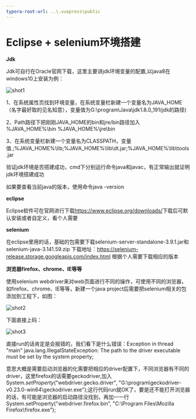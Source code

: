 ```yaml
---
typora-root-url: ..\.vuepress\public
---
```


# Eclipse + selenium环境搭建

**Jdk**

Jdk可自行在Oracle官网下载，这里主要讲jdk环境变量的配置,以java8在windows10上安装为例：

![shot1](/img/shot1.jpg)

1、在系统属性页找到环境变量，在系统变量栏新建一个变量名为JAVA_HOME（名字最好取的见名知意），变量值为G:\program\Java\jdk1.8.0_191(jdk的路径)

2、Path路径下把刚刚JAVA_HOME的bin和jre/bin路径加入  %JAVA_HOME%\bin        %JAVA_HOME%\jre\bin                                          

3、在系统变量栏新建一个变量名为CLASSPATH，变量值.;%JAVA_HOME%\lib;%JAVA_HOME%\lib\dt.jar;%JAVA_HOME%\lib\tools.jar

验证jdk环境是否搭建成功，cmd下分别运行命令java和javac，有正常输出就证明jdk环境搭建成功

如果要查看当前java的版本，使用命令java -version 

**eclipse**

Eclipse软件可在官网进行下载<https://www.eclipse.org/downloads/>下载后可默认安装或者自定义，看个人需要



**selenium**

在eclipse里用的话，基础的包需要下载selenium-server-standalone-3.9.1.jar和selenium-java-3.141.59.zip 下载地址：<https://selenium-release.storage.googleapis.com/index.html> 根据个人需要下载相应的版本



**浏览器firefox、chrome、IE等等**

   使用selenium webdriver来对web页面进行不同的操作，可使用不同的浏览器，如firefox、chrome、IE等等，新建一个java project后需要把selenium相关的包添加到工程下，如图：

![shot2](/img/shot2.jpg)

下面直接上码：

![shot3](/img/shot3.jpg)

直接run的话肯定是会报错的，我们看下是什么错误：Exception in thread "main" java.lang.IllegalStateException: The path to the driver executable must be set by the system property;

意思大概是需要启动浏览器的化需要把相应的driver配置下，不同浏览器有不同的driver，这里firefox的话需要geckodriver,加入System.*setProperty*("webdriver.gecko.driver", "G:\\program\\geckodriver-v0.23.0-win64\\geckodriver.exe");这行代码run就OK了，要是还不能打开浏览器的话，有可能是浏览器的启动路径没找到，再加一一行System.setProperty("webdriver.firefox.bin", "C:\\Program Files\\Mozilla Firefox\\firefox.exe"); 